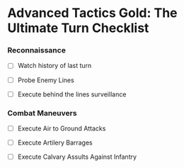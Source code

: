 Advanced Tactics Gold: The Ultimate Turn Checklist
==================================================

### Reconnaissance

- [ ] Watch history of last turn

- [ ] Probe Enemy Lines

- [ ] Execute behind the lines surveillance

### Combat Maneuvers

- [ ] Execute Air to Ground Attacks

- [ ] Execute Artilery Barrages

- [ ] Execute Calvary Assults Against Infantry
